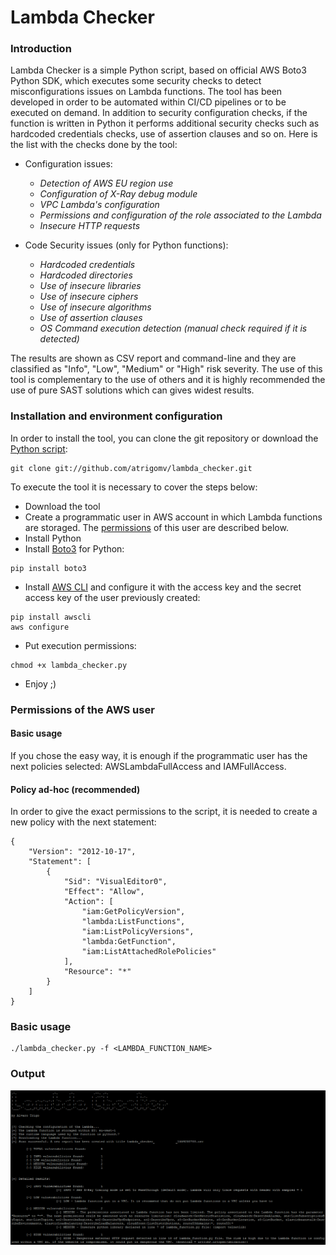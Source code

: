 # Lambda Checker

### Introduction
Lambda Checker is a simple Python script, based on official AWS Boto3 Python SDK, which executes some security checks to detect misconfigurations issues on Lambda functions. The tool has been developed in order to be automated within CI/CD pipelines or to be executed on demand. In addition to security configuration checks, if the function is written in Python it performs additional security checks such as hardcoded credentials checks, use of assertion clauses and so on. Here is the list with the checks done by the tool:

* Configuration issues:
  * _Detection of AWS EU region use_
  * _Configuration of X-Ray debug module_
  * _VPC Lambda's configuration_
  * _Permissions and configuration of the role associated to the Lambda_
  * _Insecure HTTP requests_

* Code Security issues (only for Python functions):
  * _Hardcoded credentials_
  * _Hardcoded directories_
  * _Use of insecure libraries_
  * _Use of insecure ciphers_
  * _Use of insecure algorithms_
  * _Use of assertion clauses_
  * _OS Command execution detection (manual check required if it is detected)_

The results are shown as CSV report and command-line and they are classified as "Info", "Low", "Medium" or "High" risk severity. The use of this tool is complementary to the use of others and it is highly recommended the use of pure SAST solutions which can gives widest results.

### Installation and environment configuration
In order to install the tool, you can clone the git repository or download the [Python script](https://github.com/atrigomv/lambda_checker/blob/master/lambda_checker.py):
```
git clone git://github.com/atrigomv/lambda_checker.git
```
To execute the tool it is necessary to cover the steps below:
* Download the tool
* Create a programmatic user in AWS account in which Lambda functions are storaged. The [permissions](https://github.com/atrigomv/lambda_checker/blob/master/README.md#permissions-of-the-aws-user) of this user are described below.
* Install Python
* Install [Boto3](https://boto3.amazonaws.com/v1/documentation/api/latest/guide/quickstart.html) for Python:
```
pip install boto3
```
* Install [AWS CLI](https://aws.amazon.com/cli/?nc1=h_ls) and configure it with the access key and the secret access key of the user previously created:
```
pip install awscli
aws configure
```
* Put execution permissions:
```
chmod +x lambda_checker.py
```
* Enjoy ;)

### Permissions of the AWS user
#### Basic usage
If you chose the easy way, it is enough if the programmatic user has the next policies selected: AWSLambdaFullAccess and IAMFullAccess.
#### Policy ad-hoc (recommended)
In order to give the exact permissions to the script, it is needed to create a new policy with the next statement:
```
{
    "Version": "2012-10-17",
    "Statement": [
        {
            "Sid": "VisualEditor0",
            "Effect": "Allow",
            "Action": [
                "iam:GetPolicyVersion",
                "lambda:ListFunctions",
                "iam:ListPolicyVersions",
                "lambda:GetFunction",
                "iam:ListAttachedRolePolicies"
            ],
            "Resource": "*"
        }
    ]
}
```

### Basic usage
```
./lambda_checker.py -f <LAMBDA_FUNCTION_NAME>
```

### Output
![Image01](/image01.PNG)
